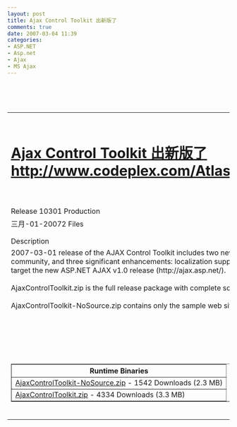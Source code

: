 ```yaml
---
layout: post
title: Ajax Control Toolkit 出新版了
comments: true
date: 2007-03-04 11:39
categories:
- ASP.NET
- Asp.net
- Ajax
- MS Ajax
---
```


<p></p>
<table id="ctl00_ctl00_ctl00_Content_ProjectBaseMain_ProjectMain_releaseDetailsTable" style="WIDTH: 100%" border="0">
<tbody>
<tr>
<td valign="top"><span class="ReleaseDetailsHeader"><a href="http://www.codeplex.com/AtlasControlToolkit/Release/ProjectReleases.aspx"><br /><h1>Ajax Control Toolkit 出新版了<br />http://www.codeplex.com/AtlasControlToolkit/Release/ProjectReleases.aspx</h1></a><br /><br />Release 10301 Production</span></td>
<td valign="top" align="right"></td>
</tr>
<tr><td valign="top" align="left" colspan="2">
<span class="ReleaseDateLabel">三月-01-2007</span><span class="ReleaseFilesCountLabel">2 Files</span>
</td></tr>
<tr><td valign="top" align="left" colspan="2"></td></tr>
<tr><td valign="top" align="left" colspan="2"></td></tr>
<tr><td valign="top" align="left" colspan="2"><span class="ReleaseSubHeading">Description</span></td></tr>
<tr><td valign="top" align="left" colspan="2"><span class="content">2007-03-01 release of the AJAX Control Toolkit includes two new controls (ListSearch and SlideShow), a number of fixes identified as important by the community, and three significant enhancements: localization support, automatic JavaScript comment stripping, and ASP.NET theme/skin support. It continues to target the new ASP.NET AJAX v1.0 release (http://ajax.asp.net/).<br /><br />AjaxControlToolkit.zip is the full release package with complete source code to all controls, the test framework, VSI, and more.<br /><br />AjaxControlToolkit-NoSource.zip contains only the sample web site and VSI and is for people who don't need or want the source code for the controls.</span></td></tr>
<tr>
<td valign="top" align="left" colspan="2">
<div>
<br /><table class="ReleaseFilesGridView" id="ctl00_ctl00_ctl00_Content_ProjectBaseMain_ProjectMain_runTimeBinariesGridView" style="BORDER-COLLAPSE: collapse" cellspacing="0" rules="all" border="1">
<br /><tbody>
<br /><tr>
<th scope="col">Runtime Binaries</th>                    </tr>
<br /><tr>
<br /><td>
<a class="ReleaseFileDownloadLink" href="javascript:WebForm_DoPostBackWithOptions(new%20WebForm_PostBackOptions(%22ctl00%24ctl00%24ctl00%24Content%24ProjectBaseMain%24ProjectMain%24runTimeBinariesGridView%24ctl02%24ctl00%22,%20%22%22,%20false,%20%22%22,%20%22http://www.codeplex.com/AtlasControlToolkit/Project/FileDownload.aspx?DownloadId=7712%22,%20false,%20true))">AjaxControlToolkit-NoSource.zip</a><span> - 1542 Downloads (2.3 MB)</span>
</td>
</tr>
<tr><td>
<a class="ReleaseFileDownloadLink" href="javascript:WebForm_DoPostBackWithOptions(new%20WebForm_PostBackOptions(%22ctl00%24ctl00%24ctl00%24Content%24ProjectBaseMain%24ProjectMain%24runTimeBinariesGridView%24ctl03%24ctl00%22,%20%22%22,%20false,%20%22%22,%20%22http://www.codeplex.com/AtlasControlToolkit/Project/FileDownload.aspx?DownloadId=7711%22,%20false,%20true))">AjaxControlToolkit.zip</a><span> - 4334 Downloads (3.3 MB)</span>
</td></tr>
</tbody>
</table>
<p>            </p>
</div>
<br />
</td>
<br />
</tr>
<br />
</tbody>
<br />
</table>
<br />
